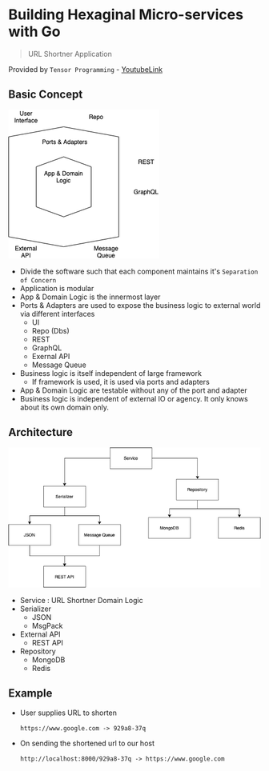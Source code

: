 # Building Hexaginal Micro-services with Go

> URL Shortner Application

Provided by `Tensor Programming` - [YoutubeLink](https://www.youtube.com/playlist?list=PLJbE2Yu2zumAixEws7gtptADSLmZ_pscP)

## Basic Concept

![Hexagonal Architecture](./images/Hexagonal.png)

- Divide the software such that each component maintains it's `Separation of Concern`
- Application is modular
- App & Domain Logic is the innermost layer
- Ports & Adapters are used to expose the business logic to external world via different interfaces
  - UI
  - Repo (Dbs)
  - REST
  - GraphQL
  - Exernal API
  - Message Queue
- Business logic is itself independent of large framework
  - If framework is used, it is used via ports and adapters
- App & Domain Logic are testable without any of the port and adapter
- Business logic is independent of external IO or agency. It only knows about its own domain only.

## Architecture

![Architecture Diagram](./images/UrlShortner.png)

- Service : URL Shortner Domain Logic
- Serializer
  - JSON
  - MsgPack
- External API
  - REST API
- Repository
  - MongoDB
  - Redis

## Example

- User supplies URL to shorten

  ```pre
  https://www.google.com -> 929a8-37q
  ```

- On sending the shortened url to our host

  ```pre
  http://localhost:8000/929a8-37q -> https://www.google.com
  ```

